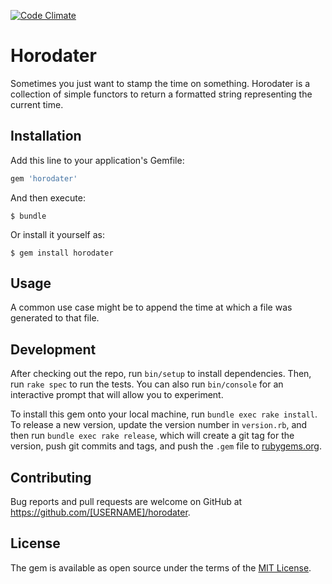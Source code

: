 [![Code Climate](https://codeclimate.com/github/ludamillion/horodater/badges/gpa.svg)](https://codeclimate.com/github/ludamillion/horodater)

# Horodater

Sometimes you just want to stamp the time on something. Horodater is a
collection of simple functors to return a formatted string representing the
current time.

## Installation

Add this line to your application's Gemfile:

```ruby
gem 'horodater'
```

And then execute:

    $ bundle

Or install it yourself as:

    $ gem install horodater

## Usage

A common use case might be to append the time at which a file was generated to
that file.

## Development

After checking out the repo, run `bin/setup` to install dependencies. Then, run `rake spec` to run the tests. You can also run `bin/console` for an interactive prompt that will allow you to experiment.

To install this gem onto your local machine, run `bundle exec rake install`. To release a new version, update the version number in `version.rb`, and then run `bundle exec rake release`, which will create a git tag for the version, push git commits and tags, and push the `.gem` file to [rubygems.org](https://rubygems.org).

## Contributing

Bug reports and pull requests are welcome on GitHub at https://github.com/[USERNAME]/horodater.


## License

The gem is available as open source under the terms of the [MIT License](http://opensource.org/licenses/MIT).

